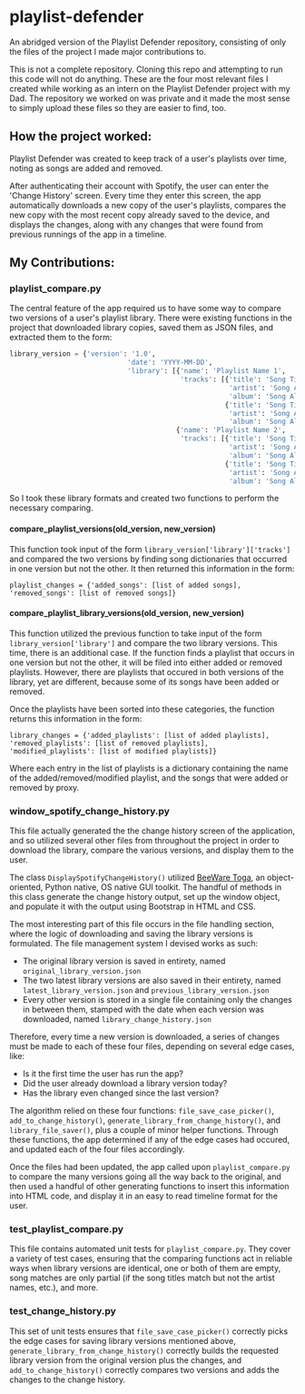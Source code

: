 # playlist-defender
An abridged version of the Playlist Defender repository, consisting of only the files of the project I made major contributions to.

This is not a complete repository. Cloning this repo and attempting to run this code will not do anything. These are the four most relevant files I created while working as an intern on the Playlist Defender project with my Dad. The repository we worked on was private and it made the most sense to simply upload these files so they are easier to find, too.

## How the project worked:
Playlist Defender was created to keep track of a user's playlists over time, noting as songs are added and removed.

After authenticating their account with Spotify, the user can enter the 'Change History' screen. Every time they enter this screen, the app automatically downloads a new copy of the user's playlists, compares the new copy with the most recent copy already saved to the device, and displays the changes, along with any changes that were found from previous runnings of the app in a timeline.

## My Contributions:
### playlist_compare.py
The central feature of the app required us to have some way to compare two versions of a user's playlist library. There were existing functions in the project that downloaded library copies, saved them as JSON files, and extracted them to the form:

```python 
library_version = {'version': '1.0',
                             'date': 'YYYY-MM-DD',
                             'library': [{'name': 'Playlist Name 1',
                                          'tracks': [{'title': 'Song Title 1',
                                                      'artist': 'Song Artist Name 1',
                                                      'album': 'Song Album Name 1'},
                                                     {'title': 'Song Title 2',
                                                      'artist': 'Song Artist Name 2',
                                                      'album': 'Song Album Name 2'}]},
                                         {'name': 'Playlist Name 2',
                                          'tracks': [{'title': 'Song Title 1',
                                                      'artist': 'Song Artist Name 1',
                                                      'album': 'Song Album Name 1'},
                                                     {'title': 'Song Title 2',
                                                      'artist': 'Song Artist Name 2',
                                                      'album': 'Song Album Name 2'}]}]}
```

So I took these library formats and created two functions to perform the necessary comparing.

#### compare_playlist_versions(old_version, new_version)
This function took input of the form `library_version['library']['tracks']` and compared the two versions by finding song dictionaries that occurred in one version but not the other. It then returned this information in the form:

```
playlist_changes = {'added_songs': [list of added songs], 'removed_songs': [list of removed songs]}
```

#### compare_playlist_library_versions(old_version, new_version)
This function utilized the previous function to take input of the form `library_version['library']` and compare the two library versions. This time, there is an additional case. If the function finds a playlist that occurs in one version but not the other, it will be filed into either added or removed playlists. However, there are playlists that occured in both versions of the library, yet are different, because some of its songs have been added or removed.

Once the playlists have been sorted into these categories, the function returns this information in the form:

```
library_changes = {'added_playlists': [list of added playlists], 'removed_playlists': [list of removed playlists], 'modified_playlists': [list of modified playlists]}
```

Where each entry in the list of playlists is a dictionary containing the name of the added/removed/modified playlist, and the songs that were added or removed by proxy.

### window_spotify_change_history.py
This file actually generated the the change history screen of the application, and so utilized several other files from throughout the project in order to download the library, compare the various versions, and display them to the user.

The class `DisplaySpotifyChangeHistory()` utilized [BeeWare Toga](https://github.com/beeware/toga), an object-oriented, Python native, OS native GUI toolkit. The handful of methods in this class generate the change history output, set up the window object, and populate it with the output using Bootstrap in HTML and CSS.

The most interesting part of this file occurs in the file handling section, where the logic of downloading and saving the library versions is formulated. The file management system I devised works as such:

  * The original library version is saved in entirety, named `original_library_version.json`
  * The two latest library versions are also saved in their entirety, named `latest_library_version.json` and `previous_library_version.json`
  * Every other version is stored in a single file containing only the changes in between them, stamped with the date when each version was downloaded, named `library_change_history.json`

Therefore, every time a new version is downloaded, a series of changes must be made to each of these four files, depending on several edge cases, like:

  * Is it the first time the user has run the app?
  * Did the user already download a library version today?
  * Has the library even changed since the last version?

The algorithm relied on these four functions: `file_save_case_picker()`, `add_to_change_history()`, `generate_library_from_change_history()`, and `library_file_saver()`, plus a couple of minor helper functions. Through these functions, the app determined if any of the edge cases had occured, and updated each of the four files accordingly.

Once the files had been updated, the app called upon `playlist_compare.py` to compare the many versions going all the way back to the original, and then used a handful of other generating functions to insert this information into HTML code, and display it in an easy to read timeline format for the user.

### test_playlist_compare.py
This file contains automated unit tests for `playlist_compare.py`. They cover a variety of test cases, ensuring that the comparing functions act in reliable ways when library versions are identical, one or both of them are empty, song matches are only partial (if the song titles match but not the artist names, etc.), and more.

### test_change_history.py
This set of unit tests ensures that `file_save_case_picker()` correctly picks the edge cases for saving library versions mentioned above, `generate_library_from_change_history()` correctly builds the requested library version from the original version plus the changes, and `add_to_change_history()` correctly compares two versions and adds the changes to the change history.
